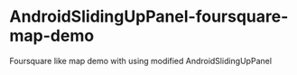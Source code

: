 AndroidSlidingUpPanel-foursquare-map-demo
=========================================

Foursquare like map demo with using modified AndroidSlidingUpPanel
